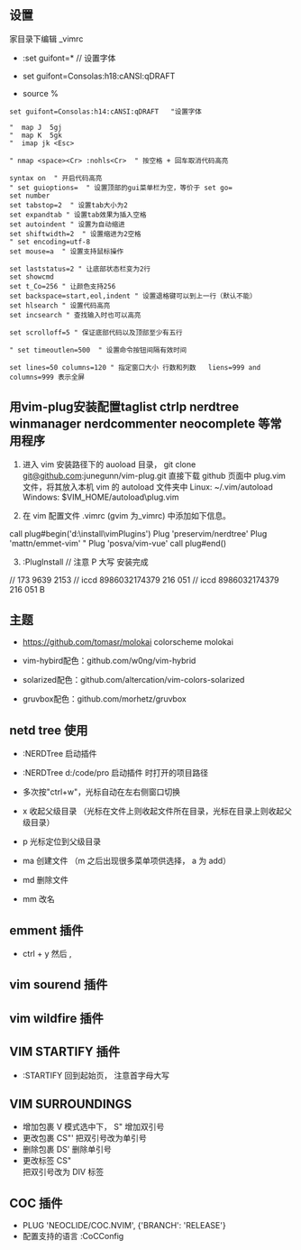 ## 设置

家目录下编辑 _vimrc 

* :set guifont=*  // 设置字体

* set guifont=Consolas:h18:cANSI:qDRAFT

* source %


```console
set guifont=Consolas:h14:cANSI:qDRAFT	"设置字体

"  map J  5gj
"  map K  5gk
"  imap jk <Esc>

" nmap <space><Cr> :nohls<Cr>  " 按空格 + 回车取消代码高亮

syntax on  " 开启代码高亮
" set guioptions=  " 设置顶部的gui菜单栏为空，等价于 set go=
set number
set tabstop=2  " 设置tab大小为2
set expandtab " 设置tab效果为插入空格
set autoindent " 设置为自动缩进
set shiftwidth=2  " 设置缩进为2空格
" set encoding=utf-8
set mouse=a  " 设置支持鼠标操作

set laststatus=2 " 让底部状态栏变为2行
set showcmd
set t_Co=256 " 让颜色支持256
set backspace=start,eol,indent " 设置退格键可以到上一行（默认不能）
set hlsearch " 设置代码高亮
set incsearch " 查找输入时也可以高亮

set scrolloff=5 " 保证底部代码以及顶部至少有五行

" set timeoutlen=500  " 设置命令按钮间隔有效时间

set lines=50 columns=120 " 指定窗口大小 行数和列数   liens=999 and columns=999 表示全屏
```

## 用vim-plug安装配置taglist ctrlp nerdtree winmanager nerdcommenter neocomplete 等常用程序

1. 进入 vim 安装路径下的 auoload 目录，  git clone  git@github.com:junegunn/vim-plug.git
 直接下载 github 页面中 plug.vim 文件，将其放入本机 vim 的 autoload 文件夹中
  Linux: ~/.vim/autoload
  Windows: $VIM_HOME/autoload\plug.vim

2. 在 vim 配置文件 .vimrc (gvim 为_vimrc) 中添加如下信息。

call plug#begin('d:\install\vimPlugins\')
  Plug 'preservim/nerdtree'
  Plug 'mattn/emmet-vim'
  " Plug 'posva/vim-vue'
call plug#end()


3. :PlugInstall  // 注意 P 大写
 安装完成

// 173 9639 2153
// iccd  8986032174379 216 051 
// iccd  8986032174379 216 051 B


## 主题
* https://github.com/tomasr/molokai
colorscheme molokai

* vim-hybird配色：github.com/w0ng/vim-hybrid
* solarized配色：github.com/altercation/vim-colors-solarized
* gruvbox配色：github.com/morhetz/gruvbox

## netd tree 使用

* :NERDTree  启动插件
* :NERDTree d:/code/pro  启动插件 时打开的项目路径

* 多次按"ctrl+w"，光标自动在左右侧窗口切换

* x  收起父级目录 （光标在文件上则收起文件所在目录，光标在目录上则收起父级目录）

* p 光标定位到父级目录

* ma 创建文件 （m 之后出现很多菜单项供选择， a 为 add）

* md 删除文件 

* mm 改名

## emment 插件

* ctrl + y  然后 ,

## vim sourend 插件

## vim wildfire 插件

## VIM STARTIFY 插件
* :STARTIFY 回到起始页， 注意首字母大写

## VIM SURROUNDINGS
* 增加包裹  V 模式选中下， S"  增加双引号
* 更改包裹  CS"'    把双引号改为单引号
* 删除包裹  DS'     删除单引号
* 更改标签  CS"<DIV>  把双引号改为 DIV 标签



## COC 插件
* PLUG 'NEOCLIDE/COC.NVIM', {'BRANCH': 'RELEASE'}
* 配置支持的语言  :CoCConfig
